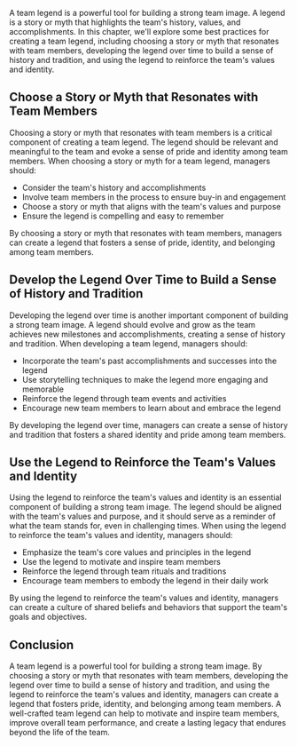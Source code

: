 

A team legend is a powerful tool for building a strong team image. A legend is a story or myth that highlights the team's history, values, and accomplishments. In this chapter, we'll explore some best practices for creating a team legend, including choosing a story or myth that resonates with team members, developing the legend over time to build a sense of history and tradition, and using the legend to reinforce the team's values and identity.

## Choose a Story or Myth that Resonates with Team Members

Choosing a story or myth that resonates with team members is a critical component of creating a team legend. The legend should be relevant and meaningful to the team and evoke a sense of pride and identity among team members. When choosing a story or myth for a team legend, managers should:

- Consider the team's history and accomplishments
- Involve team members in the process to ensure buy-in and engagement
- Choose a story or myth that aligns with the team's values and purpose
- Ensure the legend is compelling and easy to remember

By choosing a story or myth that resonates with team members, managers can create a legend that fosters a sense of pride, identity, and belonging among team members.

## Develop the Legend Over Time to Build a Sense of History and Tradition

Developing the legend over time is another important component of building a strong team image. A legend should evolve and grow as the team achieves new milestones and accomplishments, creating a sense of history and tradition. When developing a team legend, managers should:

- Incorporate the team's past accomplishments and successes into the legend
- Use storytelling techniques to make the legend more engaging and memorable
- Reinforce the legend through team events and activities
- Encourage new team members to learn about and embrace the legend

By developing the legend over time, managers can create a sense of history and tradition that fosters a shared identity and pride among team members.

## Use the Legend to Reinforce the Team's Values and Identity

Using the legend to reinforce the team's values and identity is an essential component of building a strong team image. The legend should be aligned with the team's values and purpose, and it should serve as a reminder of what the team stands for, even in challenging times. When using the legend to reinforce the team's values and identity, managers should:

- Emphasize the team's core values and principles in the legend
- Use the legend to motivate and inspire team members
- Reinforce the legend through team rituals and traditions
- Encourage team members to embody the legend in their daily work

By using the legend to reinforce the team's values and identity, managers can create a culture of shared beliefs and behaviors that support the team's goals and objectives.

## Conclusion

A team legend is a powerful tool for building a strong team image. By choosing a story or myth that resonates with team members, developing the legend over time to build a sense of history and tradition, and using the legend to reinforce the team's values and identity, managers can create a legend that fosters pride, identity, and belonging among team members. A well-crafted team legend can help to motivate and inspire team members, improve overall team performance, and create a lasting legacy that endures beyond the life of the team.
